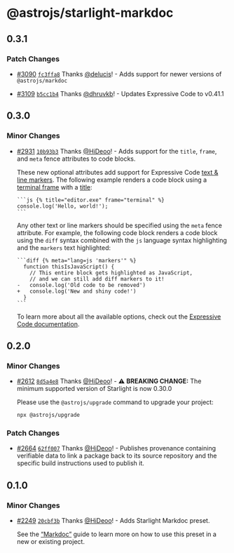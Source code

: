 # @astrojs/starlight-markdoc

## 0.3.1

### Patch Changes

- [#3090](https://github.com/withastro/starlight/pull/3090) [`fc3ffa8`](https://github.com/withastro/starlight/commit/fc3ffa8e27a3113a8eb70a3d8e7bf69c2bb214e5) Thanks [@delucis](https://github.com/delucis)! - Adds support for newer versions of `@astrojs/markdoc`

- [#3109](https://github.com/withastro/starlight/pull/3109) [`b5cc1b4`](https://github.com/withastro/starlight/commit/b5cc1b4d4ee7dc737616c6ada893369b13ddb9c6) Thanks [@dhruvkb](https://github.com/dhruvkb)! - Updates Expressive Code to v0.41.1

## 0.3.0

### Minor Changes

- [#2931](https://github.com/withastro/starlight/pull/2931) [`10b93b3`](https://github.com/withastro/starlight/commit/10b93b336cf4e3500e3003635b5afc430284d1a7) Thanks [@HiDeoo](https://github.com/HiDeoo)! - Adds support for the `title`, `frame`, and `meta` fence attributes to code blocks.

  These new optional attributes add support for Expressive Code [text & line markers](https://expressive-code.com/key-features/text-markers/). The following example renders a code block using a [terminal frame](https://expressive-code.com/key-features/frames/#terminal-frames) with a [title](https://expressive-code.com/key-features/frames/#code-editor-frames):

  ````mdoc
  ```js {% title="editor.exe" frame="terminal" %}
  console.log('Hello, world!');
  ```
  ````

  Any other text or line markers should be specified using the `meta` fence attribute. For example, the following code block renders a code block using the `diff` syntax combined with the `js` language syntax highlighting and the `markers` text highlighted:

  ````mdoc
  ```diff {% meta="lang=js 'markers'" %}
    function thisIsJavaScript() {
      // This entire block gets highlighted as JavaScript,
      // and we can still add diff markers to it!
  -   console.log('Old code to be removed')
  +   console.log('New and shiny code!')
    }
  ```
  ````

  To learn more about all the available options, check out the [Expressive Code documentation](https://expressive-code.com/key-features/text-markers/#usage-in-markdown--mdx).

## 0.2.0

### Minor Changes

- [#2612](https://github.com/withastro/starlight/pull/2612) [`8d5a4e8`](https://github.com/withastro/starlight/commit/8d5a4e8000d9e3a4bb9ca8178767cf3d8bc48773) Thanks [@HiDeoo](https://github.com/HiDeoo)! - ⚠️ **BREAKING CHANGE:** The minimum supported version of Starlight is now 0.30.0

  Please use the `@astrojs/upgrade` command to upgrade your project:

  ```sh
  npx @astrojs/upgrade
  ```

### Patch Changes

- [#2664](https://github.com/withastro/starlight/pull/2664) [`62ff007`](https://github.com/withastro/starlight/commit/62ff0074d9a3f82e46f5c62db85c04d87ff5e931) Thanks [@HiDeoo](https://github.com/HiDeoo)! - Publishes provenance containing verifiable data to link a package back to its source repository and the specific build instructions used to publish it.

## 0.1.0

### Minor Changes

- [#2249](https://github.com/withastro/starlight/pull/2249) [`20cbf3b`](https://github.com/withastro/starlight/commit/20cbf3b6a4d1598a62fdb176ebaa849bc7b978f7) Thanks [@HiDeoo](https://github.com/HiDeoo)! - Adds Starlight Markdoc preset.

  See the [“Markdoc”](https://starlight.astro.build/guides/authoring-content/#markdoc) guide to learn more on how to use this preset in a new or existing project.
